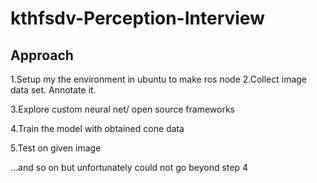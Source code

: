 # kthfsdv-Perception-Interview

## Approach
  
  1.Setup my the environment in ubuntu to make ros node 
  2.Collect image data set. Annotate it.
  
  3.Explore custom neural net/ open source frameworks
  
  4.Train the model with obtained cone data
  
  5.Test on given image
  
...and so on but unfortunately could not go beyond step 4  
